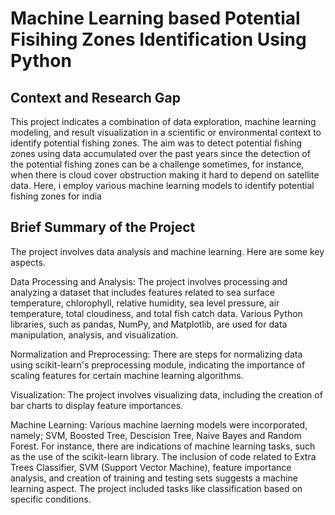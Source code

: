 # Machine Learning based Potential Fisihing Zones Identification Using Python

## Context and Research Gap
This project indicates a combination of data exploration, machine learning modeling, and result visualization in a scientific or environmental context to identify potential fishing zones. 
The aim was to detect potential fishing zones using data accumulated over the past years since the detection of the potential fishing zones can be a challenge sometimes, for instance, when there is cloud cover obstruction making it hard to depend on satellite data. Here, i employ various machine learning models to identify potential fishing zones for india  

## Brief Summary of the Project
The project involves data analysis and machine learning. Here are some key aspects.

Data Processing and Analysis: The project involves processing and analyzing a dataset that includes features related to sea surface temperature, chlorophyll, relative humidity, sea level pressure, air temperature, total cloudiness, and total fish catch data. Various Python libraries, such as pandas, NumPy, and Matplotlib, are used for data manipulation, analysis, and visualization.

Normalization and Preprocessing: There are steps for normalizing data using scikit-learn's preprocessing module, indicating the importance of scaling features for certain machine learning algorithms.

Visualization: The project involves visualizing data, including the creation of bar charts to display feature importances.

Machine Learning: Various machine laerning models were incorporated, namely; SVM, Boosted Tree, Descision Tree, Naive Bayes and Random Forest. 
For instance, there are indications of machine learning tasks, such as the use of the scikit-learn library. The inclusion of code related to Extra Trees Classifier, SVM (Support Vector Machine), feature importance analysis, and creation of training and testing sets suggests a machine learning aspect. The project included tasks like classification based on specific conditions.



 
